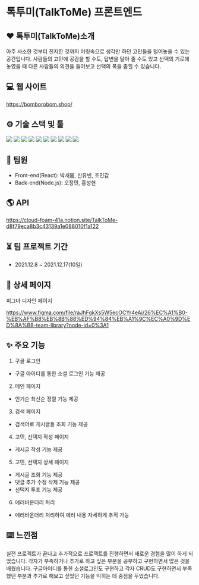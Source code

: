 # 톡투미(TalkToMe) 프론트엔드


## ❤ 톡투미(TalkToMe)소개
아주 사소한 것부터 진지한 것까지 머릿속으로 생각만 하던 고민들을  털어놓을 수 있는 공간입니다. 
사람들의 고민에 공감을 할 수도, 답변을 달아 줄 수도 있고 선택의 기로에 놓였을 때 다른 사람들의 의견을 들어보고 선택의 폭을 좁힐 수 있습니다.


## 💻 웹 사이트

https://bomborobom.shop/


## ⚙️ 기술 스택 및 툴

<img src="https://img.shields.io/badge/Yarn-1.22.15-2C8EBB?style=flat-square&logo=Yarn&logoColor=white"/> <img src="https://img.shields.io/badge/React-17.0.1-61DAFB?style=flat-square&logo=React&logoColor=white"/> <img src="https://img.shields.io/badge/React Router-5.2.0-CA4245?style=flat-square&logo=React Router&logoColor=white"/> <img src="https://img.shields.io/badge/Redux-4.1.1-764ABC?style=flat-square&logo=Redux&logoColor=white"/> <img src="https://img.shields.io/badge/MaterialUI-5.0.3-0081CB?style=flat-square&logo=Material-UI&logoColor=white"/> <img src="https://img.shields.io/badge/Axios-0.21.1-764ABC?style=flat-square&logo=Axios&logoColor=white"/> <img src="https://img.shields.io/badge/ESLint-8.0.0-4B32C3?style=flat-square&logo=ESLint&logoColor=white"/> <img src="https://img.shields.io/badge/Node.js-14.15.1-339933?style=flat-square&logo=Node.js&logoColor=white"/> <img src="https://img.shields.io/badge/MySQL-14.15.1-4479A1?style=flat-square&logo=MySQL&logoColor=white"/> <img src="https://img.shields.io/badge/Express-4.16.1-000000?style=flat-square&logo=Express&logoColor=white"/>


## 🙋 팀원

- Front-end(React): 박새봄, 신유빈, 조민갑
- Back-end(Node.js): 오정민, 홍성현

## 🌎 API

https://cloud-foam-41a.notion.site/TalkToMe-d8f79eca8b3c43139a1e088010f1a122

## ⏳ 팀 프로젝트 기간

- 2021.12.8 ~ 2021.12.17(10일)


## 📰 상세 페이지

피그마 디자인 페이지

https://www.figma.com/file/raJhFgkXs5W5ecOCYr4eAi/26%EC%A1%B0-%EB%AF%B8%EB%8B%88%ED%94%84%EB%A1%9C%EC%A0%9D%ED%8A%B8-team-library?node-id=0%3A1


## ✨ 주요 기능

1. 구글 로그인
- 구글 아이디를 통한 소셜 로그인 기능 제공

2. 메인 페이지
- 인기순 최신순 정렬 기능 제공

3. 검색 페이지
- 검색어로 게시글들 조회 기능 제공

4. 고민, 선택지 작성 페이지
-  게시글 작성 기능 제공

5. 고민, 선택지 상세 페이지
- 게시글 조회 기능 제공
- 댓글 추가 수정 삭제 기능 제공 
- 선택지 투표 기능 제공

6. 에러바운더리 처리
- 에러바운더리 처리하여 에러 내용 자세하게 추적 가능


## ⌨️ 느낀점

실전 프로젝트가 끝나고 추가적으로 프로젝트를 진행하면서 새로운 경험을 많이 하게 되었습니다. 각자가 부족하거나 추가로 하고 싶은 부분을 공부하고 구현하면서 많은 것을 배웠습니다. 구글아이디를 통한 소셜로그인도 구현하고 각자 CRUD도 구현하면서 부족했던 부분과 추가로 해보고 싶었던 기능을 익히는 데 중점을 두었습니다. 